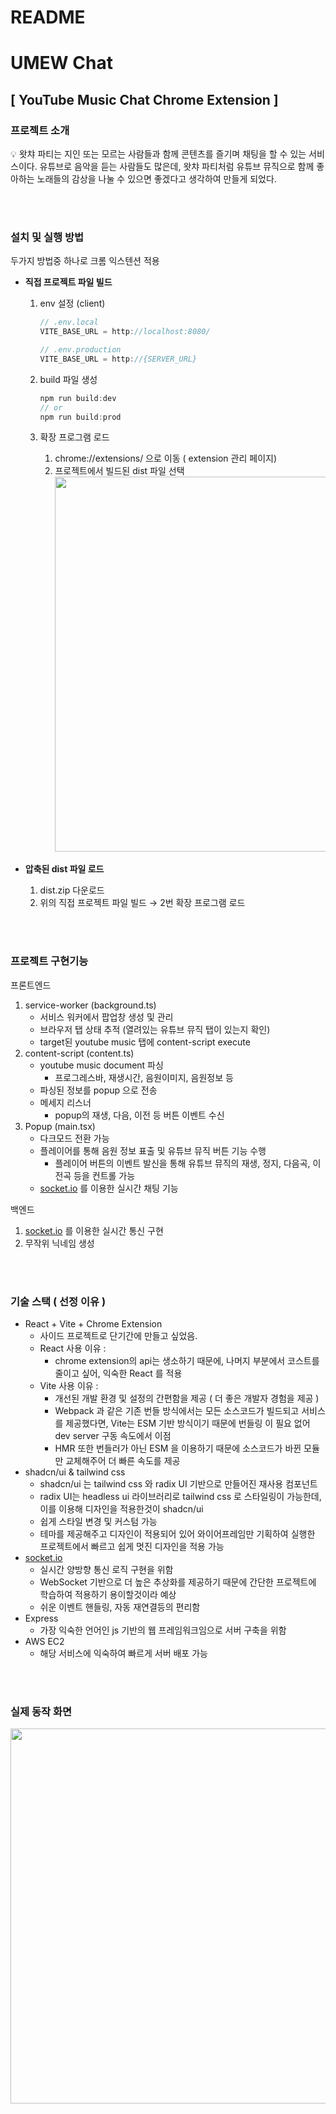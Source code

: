 # README

# UMEW Chat

## [ YouTube Music Chat Chrome Extension ]

### 프로젝트 소개

💡
왓챠 파티는 지인 또는 모르는 사람들과 함께 콘텐츠를 즐기며 채팅을 할 수 있는 서비스이다.
유튜브로 음악을 듣는 사람들도 많은데, 왓챠 파티처럼 유튜브 뮤직으로 함께 좋아하는 노래들의 감상을 나눌 수 있으면 좋겠다고 생각하여 만들게 되었다.

<br/>
<br/>

### 설치 및 실행 방법

두가지 방법중 하나로 크롬 익스텐션 적용

- **직접 프로젝트 파일 빌드**

  1. env 설정 (client)

     ```jsx
     // .env.local
     VITE_BASE_URL = http://localhost:8080/

     // .env.production
     VITE_BASE_URL = http://{SERVER_URL}
     ```

  2. build 파일 생성

     ```jsx
     npm run build:dev
     // or
     npm run build:prod
     ```

  3. 확장 프로그램 로드
     1. chrome://extensions/ 으로 이동 ( extension 관리 페이지)
     2. 프로젝트에서 빌드된 dist 파일 선택
        <img width=600px src=https://github.com/MildColor/TodoList-Refactoring/assets/96479626/95a5e6c7-3125-40a9-9e6a-aa22817cad7b>

- **압축된 dist 파일 로드**
  1. dist.zip 다운로드
  2. 위의 직접 프로젝트 파일 빌드 → 2번 확장 프로그램 로드

<br/>
<br/>

### **프로젝트 구현기능**

프론트엔드

1. service-worker (background.ts)
   - 서비스 워커에서 팝업창 생성 및 관리
   - 브라우저 탭 상태 추적 (열려있는 유튜브 뮤직 탭이 있는지 확인)
   - target된 youtube music 탭에 content-script execute
2. content-script (content.ts)
   - youtube music document 파싱
     - 프로그레스바, 재생시간, 음원이미지, 음원정보 등
   - 파싱된 정보를 popup 으로 전송
   - 메세지 리스너
     - popup의 재생, 다음, 이전 등 버튼 이벤트 수신
3. Popup (main.tsx)
   - 다크모드 전환 가능
   - 플레이어를 통해 음원 정보 표출 및 유튜브 뮤직 버튼 기능 수행
     - 플레이어 버튼의 이벤트 발신을 통해 유튜브 뮤직의 재생, 정지, 다음곡, 이전곡 등을 컨트롤 가능
   - [socket.io](http://socket.io/) 를 이용한 실시간 채팅 기능

백엔드

1. [socket.io](http://socket.io/) 를 이용한 실시간 통신 구현
2. 무작위 닉네임 생성

<br/>
<br/>

### 기술 스택 ( 선정 이유 )

- React + Vite + Chrome Extension
  - 사이드 프로젝트로 단기간에 만들고 싶었음.
  - React 사용 이유 :
    - chrome extension의 api는 생소하기 때문에, 나머지 부분에서 코스트를 줄이고 싶어, 익숙한 React 를 적용
  - Vite 사용 이유 :
    - 개선된 개발 환경 및 설정의 간편함을 제공 ( 더 좋은 개발자 경험을 제공 )
    - Webpack 과 같은 기존 번들 방식에서는 모든 소스코드가 빌드되고 서비스를 제공했다면, Vite는 ESM 기반 방식이기 때문에 번들링 이 필요 없어 dev server 구동 속도에서 이점
    - HMR 또한 번들러가 아닌 ESM 을 이용하기 때문에 소스코드가 바뀐 모듈만 교체해주어 더 빠른 속도를 제공
- shadcn/ui & tailwind css
  - shadcn/ui 는 tailwind css 와 radix UI 기반으로 만들어진 재사용 컴포넌트
  - radix UI는 headless ui 라이브러리로 tailwind css 로 스타일링이 가능한데, 이를 이용해 디자인을 적용한것이 shadcn/ui
  - 쉽게 스타일 변경 및 커스텀 가능
  - 테마를 제공해주고 디자인이 적용되어 있어 와이어프레임만 기획하여 실행한 프로젝트에서 빠르고 쉽게 멋진 디자인을 적용 가능
- [socket.io](http://socket.io/)
  - 실시간 양방향 통신 로직 구현을 위함
  - WebSocket 기반으로 더 높은 추상화를 제공하기 때문에 간단한 프로젝트에 학습하여 적용하기 용이할것이라 예상
  - 쉬운 이벤트 핸들링, 자동 재연결등의 편리함
- Express
  - 가장 익숙한 언어인 js 기반의 웹 프레임워크임으로 서버 구축을 위함
- AWS EC2
  - 해당 서비스에 익숙하여 빠르게 서버 배포 가능

<br/>
<br/>

### 실제 동작 화면

<img width=600px src=https://github.com/MildColor/TodoList-Refactoring/assets/96479626/17475149-963e-4187-9071-b746d6f21125>
